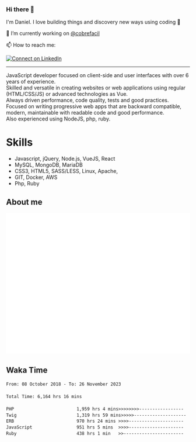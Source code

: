 ### Hi there 👋

I'm Daniel. I love building things and discovery new ways using coding :raised_hands: 

🔭 I’m currently working on [@cobrefacil](https://www.cobrefacil.com.br/)

📫 How to reach me:

[![Connect on LinkedIn](https://img.shields.io/badge/--linkedin?label=LinkedIn&logo=LinkedIn&style=social)](https://www.linkedin.com/in/daniel-cerverizzo/)

---

JavaScript developer focused on client-side and user interfaces with over 6 years of experience.  
Skilled and versatile in creating websites or web applications using regular (HTML/CSS/JS) or advanced technologies as Vue.  
Always driven performance, code quality, tests and good practices.  
 Focused on writing progressive web apps that are backward compatible, modern, maintainable with readable code and good performance.  
Also experienced using NodeJS, php, ruby. 


# Skills

 - Javascript, jQuery, Node.js, VueJS, React
 - MySQL, MongoDB, MariaDB    
 - CSS3, HTML5, SASS/LESS,  Linux, Apache,
 - GIT, Docker, AWS
 - Php, Ruby

## About me

![Metrics](/github-metrics.svg)

## Waka Time

<!--START_SECTION:waka-->

```txt
From: 08 October 2018 - To: 26 November 2023

Total Time: 6,164 hrs 16 mins

PHP                        1,959 hrs 4 mins>>>>>>>>-----------------   31.78 %
Twig                       1,319 hrs 59 mins>>>>>--------------------   21.41 %
ERB                        970 hrs 24 mins >>>>---------------------   15.74 %
JavaScript                 951 hrs 5 mins  >>>>---------------------   15.43 %
Ruby                       438 hrs 1 min   >>-----------------------   07.11 %
```

<!--END_SECTION:waka-->

